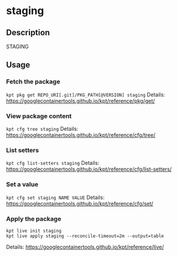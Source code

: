 # staging

## Description
STAGING

## Usage

### Fetch the package
`kpt pkg get REPO_URI[.git]/PKG_PATH[@VERSION] staging`
Details: https://googlecontainertools.github.io/kpt/reference/pkg/get/

### View package content
`kpt cfg tree staging`
Details: https://googlecontainertools.github.io/kpt/reference/cfg/tree/

### List setters
`kpt cfg list-setters staging`
Details: https://googlecontainertools.github.io/kpt/reference/cfg/list-setters/

### Set a value
`kpt cfg set staging NAME VALUE`
Details: https://googlecontainertools.github.io/kpt/reference/cfg/set/

### Apply the package
```
kpt live init staging
kpt live apply staging --reconcile-timeout=2m --output=table
```
Details: https://googlecontainertools.github.io/kpt/reference/live/
